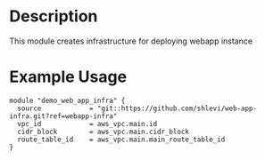 # Description
This module creates infrastructure for deploying webapp instance

# Example Usage
```
module "demo_web_app_infra" {
  source            = "git::https://github.com/shlevi/web-app-infra.git?ref=webapp-infra"
  vpc_id            = aws_vpc.main.id
  cidr_block        = aws_vpc.main.cidr_block
  route_table_id    = aws_vpc.main.main_route_table_id
}
```
